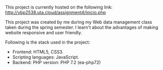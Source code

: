 This project is currently hosted on the following link:
http://vbp2538.uta.cloud/assignment4/inicio.php

This project was created by me during my Web data management class taken during the spring semester. I learn't about the advantages of making website responsive and user friendly. 

Following is the stack used in the project:
* Frontend:
    HTML5, CSS3.
* Scripting languages:
    JavaScript.
* Backend:
    PHP version: PHP 7.2 (ea-php72)
